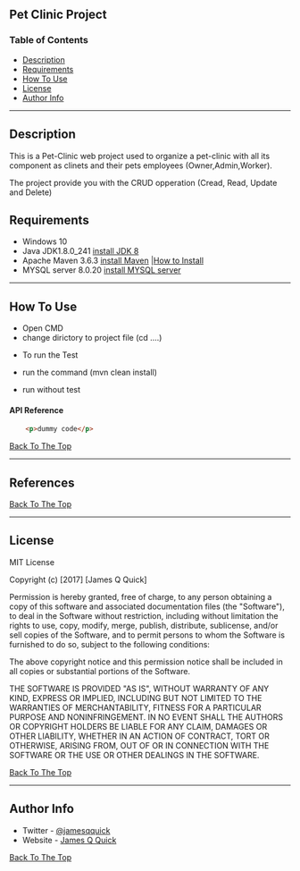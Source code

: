 Pet Clinic Project
---

### Table of Contents

- [Description](#description)
- [Requirements](#requirements)
- [How To Use](#how-to-use)
- [License](#license)
- [Author Info](#author-info)

---

## Description

This is a Pet-Clinic web project used to organize a pet-clinic with all its component as clinets and their pets
employees (Owner,Admin,Worker).

The project provide you with the CRUD opperation (Cread, Read, Update and Delete)
## Requirements

- Windows 10
- Java JDK1.8.0_241 [install JDK 8](https://www.oracle.com/java/technologies/javase/javase-jdk8-downloads.html)
- Apache Maven 3.6.3 [install Maven](https://maven.apache.org/download.cgi) |[How to Install](https://howtodoinjava.com/maven/how-to-install-maven-on-windows/)
- MYSQL server 8.0.20 [install MYSQL server](https://dev.mysql.com/downloads/windows/installer/8.0.html)



---

## How To Use
- Open CMD  
- change dirictory to project file (cd ....)  
* To run the Test
- run the command (mvn clean install)
* run without test  






#### API Reference

```html
    <p>dummy code</p>
```
[Back To The Top](#read-me-template)

---

## References
[Back To The Top](#read-me-template)

---

## License

MIT License

Copyright (c) [2017] [James Q Quick]

Permission is hereby granted, free of charge, to any person obtaining a copy
of this software and associated documentation files (the "Software"), to deal
in the Software without restriction, including without limitation the rights
to use, copy, modify, merge, publish, distribute, sublicense, and/or sell
copies of the Software, and to permit persons to whom the Software is
furnished to do so, subject to the following conditions:

The above copyright notice and this permission notice shall be included in all
copies or substantial portions of the Software.

THE SOFTWARE IS PROVIDED "AS IS", WITHOUT WARRANTY OF ANY KIND, EXPRESS OR
IMPLIED, INCLUDING BUT NOT LIMITED TO THE WARRANTIES OF MERCHANTABILITY,
FITNESS FOR A PARTICULAR PURPOSE AND NONINFRINGEMENT. IN NO EVENT SHALL THE
AUTHORS OR COPYRIGHT HOLDERS BE LIABLE FOR ANY CLAIM, DAMAGES OR OTHER
LIABILITY, WHETHER IN AN ACTION OF CONTRACT, TORT OR OTHERWISE, ARISING FROM,
OUT OF OR IN CONNECTION WITH THE SOFTWARE OR THE USE OR OTHER DEALINGS IN THE
SOFTWARE.

[Back To The Top](#read-me-template)

---

## Author Info

- Twitter - [@jamesqquick](https://twitter.com/jamesqquick)
- Website - [James Q Quick](https://jamesqquick.com)

[Back To The Top](#read-me-template)
